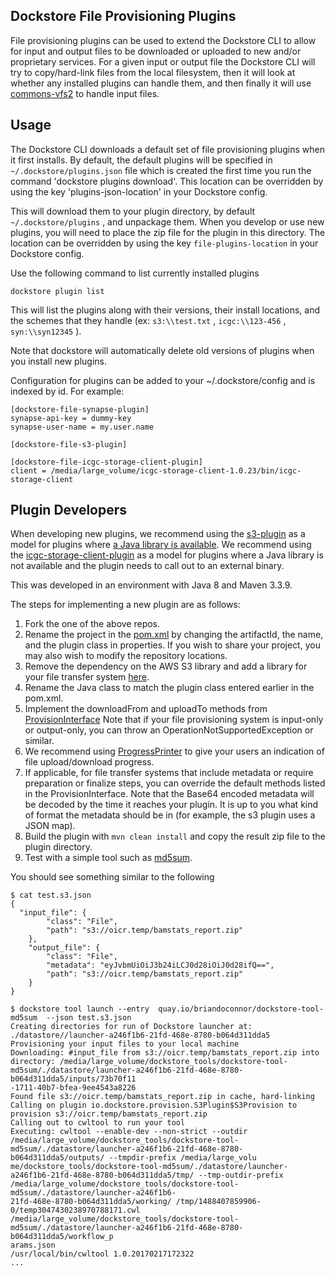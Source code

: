 ## Dockstore File Provisioning Plugins 

File provisioning plugins can be used to extend the Dockstore CLI to allow for input and output files to be 
downloaded or uploaded to new and/or proprietary services. For a given input or output file
the Dockstore CLI will try to copy/hard-link files from the local filesystem, then it will look at whether 
any installed plugins can handle them, and then finally it will use [commons-vfs2](https://commons.apache.org/proper/commons-vfs/filesystems.html) to handle input files. 

## Usage

The Dockstore CLI downloads a default set of file provisioning plugins when it first installs.
By default, the default plugins will be specified in `~/.dockstore/plugins.json` file which is created the first time you run the command 'dockstore plugins download'.
This location can be overridden by using the key 'plugins-json-location' in your Dockstore config.


This will download them to your plugin directory, by default `~/.dockstore/plugins` , and unpackage them. 
When you develop or use new plugins, you will need to place the zip file for the plugin in this directory. 
The location can be overridden by using the key `file-plugins-location` in your Dockstore config. 

Use the following command to list currently installed plugins
```
dockstore plugin list
```

This will list the plugins along with their versions, their install locations, and the schemes that they handle (ex: `s3:\\test.txt` , `icgc:\\123-456` , `syn:\\syn12345` ). 

Note that dockstore will automatically delete old versions of plugins when you install new plugins. 

Configuration for plugins can be added to your ~/.dockstore/config and is indexed by id.
For example:

```
[dockstore-file-synapse-plugin]
synapse-api-key = dummy-key 
synapse-user-name = my.user.name 

[dockstore-file-s3-plugin]

[dockstore-file-icgc-storage-client-plugin]
client = /media/large_volume/icgc-storage-client-1.0.23/bin/icgc-storage-client
```


## Plugin Developers

When developing new plugins, we recommend using the [s3-plugin](https://github.com/dockstore/s3-plugin) as a model for 
plugins where [a Java library is available](https://aws.amazon.com/sdk-for-java/).
We recommend using the [icgc-storage-client-plugin](https://github.com/dockstore/icgc-storage-client-plugin) as a model for 
plugins where a Java library is not available and the plugin needs to call out to an external binary. 

This was developed in an environment with Java 8 and Maven 3.3.9. 

The steps for implementing a new plugin are as follows:

1. Fork the one of the above repos. 
2. Rename the project in the [pom.xml](https://github.com/dockstore/s3-plugin/blob/master/pom.xml#L6) by changing the artifactId, the name, and the plugin class in properties. If you wish to share your project, you may also wish to modify the repository locations. 
3. Remove the dependency on the AWS S3 library and add a library for your file transfer system [here](https://github.com/dockstore/s3-plugin/blob/master/pom.xml#L200). 
4. Rename the Java class to match the plugin class entered earlier in the pom.xml. 
5. Implement the downloadFrom and uploadTo methods from  [ProvisionInterface](https://github.com/dockstore/dockstore/blob/develop/dockstore-file-plugin-parent/src/main/java/io/dockstore/provision/ProvisionInterface.java) Note that if your file provisioning system is input-only or output-only, you can throw an OperationNotSupportedException or similar. 
6. We recommend using [ProgressPrinter](https://github.com/dockstore/dockstore/blob/develop/dockstore-file-plugin-parent/src/main/java/io/dockstore/provision/ProgressPrinter.java) to give your users an indication of file upload/download progress. 
7. If applicable, for file transfer systems that include metadata or require preparation or finalize steps, you can override the default methods listed in the ProvisionInterface. Note that the Base64 encoded metadata will be decoded by the time it reaches your plugin. It is up to you what kind of format the metadata should be in (for example, the s3 plugin uses a JSON map). 
8. Build the plugin with `mvn clean install` and copy the result zip file to the plugin directory. 
9. Test with a simple tool such as [md5sum](https://github.com/briandoconnor/dockstore-tool-md5sum). 

You should see something similar to the following 

```
$ cat test.s3.json 
{
  "input_file": {
        "class": "File",
        "path": "s3://oicr.temp/bamstats_report.zip"
    },
    "output_file": {
        "class": "File",
        "metadata": "eyJvbmUiOiJ3b24iLCJ0d28iOiJ0d28ifQ==",
        "path": "s3://oicr.temp/bamstats_report.zip"
    }
}

$ dockstore tool launch --entry  quay.io/briandoconnor/dockstore-tool-md5sum  --json test.s3.json
Creating directories for run of Dockstore launcher at: ./datastore//launcher-a246f1b6-21fd-468e-8780-b064d311dda5
Provisioning your input files to your local machine
Downloading: #input_file from s3://oicr.temp/bamstats_report.zip into directory: /media/large_volume/dockstore_tools/dockstore-tool-md5sum/./datastore/launcher-a246f1b6-21fd-468e-8780-b064d311dda5/inputs/73b70f11
-1711-40b7-bfea-9ee4543a8226
Found file s3://oicr.temp/bamstats_report.zip in cache, hard-linking
Calling on plugin io.dockstore.provision.S3Plugin$S3Provision to provision s3://oicr.temp/bamstats_report.zip
Calling out to cwltool to run your tool
Executing: cwltool --enable-dev --non-strict --outdir /media/large_volume/dockstore_tools/dockstore-tool-md5sum/./datastore/launcher-a246f1b6-21fd-468e-8780-b064d311dda5/outputs/ --tmpdir-prefix /media/large_volu
me/dockstore_tools/dockstore-tool-md5sum/./datastore/launcher-a246f1b6-21fd-468e-8780-b064d311dda5/tmp/ --tmp-outdir-prefix /media/large_volume/dockstore_tools/dockstore-tool-md5sum/./datastore/launcher-a246f1b6-
21fd-468e-8780-b064d311dda5/working/ /tmp/1488407859906-0/temp3047430238970788171.cwl /media/large_volume/dockstore_tools/dockstore-tool-md5sum/./datastore/launcher-a246f1b6-21fd-468e-8780-b064d311dda5/workflow_p
arams.json
/usr/local/bin/cwltool 1.0.20170217172322
...
```

